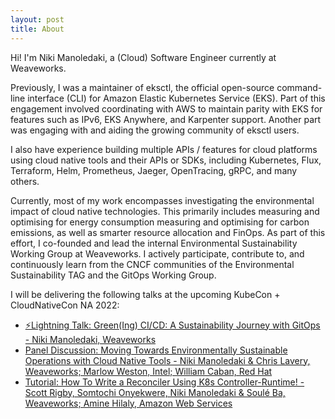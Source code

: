 ```yaml
---
layout: post
title: About
---
```


Hi! I'm Niki Manoledaki, a (Cloud) Software Engineer currently at Weaveworks.

Previously, I was a maintainer of eksctl, the official open-source command-line interface (CLI) for Amazon Elastic Kubernetes Service (EKS). Part of this engagement involved coordinating with AWS to maintain parity with EKS for features such as IPv6, EKS Anywhere, and Karpenter support. Another part was engaging with and aiding the growing community of eksctl users.

I also have experience building multiple APIs / features for cloud platforms using cloud native tools and their APIs or SDKs, including Kubernetes, Flux, Terraform, Helm, Prometheus, Jaeger, OpenTracing, gRPC, and many others.

Currently, most of my work encompasses investigating the environmental impact of cloud native technologies. This primarily includes measuring and optimising for energy consumption measuring and optimising for carbon emissions, as well as smarter resource allocation and FinOps. As part of this effort, I co-founded and lead the internal Environmental Sustainability Working Group at Weaveworks. I actively participate, contribute to, and continuously learn from the CNCF communities of the Environmental Sustainability TAG and the GitOps Working Group.

I will be delivering the following talks at the upcoming KubeCon + CloudNativeCon NA 2022:
- [⚡Lightning Talk: Green(Ing) CI/CD: A Sustainability Journey with GitOps - Niki Manoledaki, Weaveworks](https://gitopsconna22.sched.com/event/1AR8Y)
- [Panel Discussion: Moving Towards Environmentally Sustainable Operations with Cloud Native Tools - Niki Manoledaki & Chris Lavery, Weaveworks; Marlow Weston, Intel; William Caban, Red Hat](https://sched.co/1AsRi)
- [Tutorial: How To Write a Reconciler Using K8s Controller-Runtime! - Scott Rigby, Somtochi Onyekwere, Niki Manoledaki & Soulé Ba, Weaveworks; Amine Hilaly, Amazon Web Services](https://kccncna2022.sched.com/event/182Hg)
